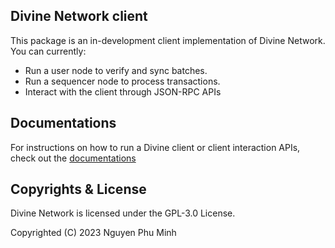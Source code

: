 ## Divine Network client

This package is an in-development client implementation of Divine Network. You can currently:

* Run a user node to verify and sync batches.
* Run a sequencer node to process transactions.
* Interact with the client through JSON-RPC APIs

## Documentations

For instructions on how to run a Divine client or client interaction APIs, check out the [documentations](./docs/README.md)

## Copyrights & License

Divine Network is licensed under the GPL-3.0 License.

Copyrighted (C) 2023 Nguyen Phu Minh

